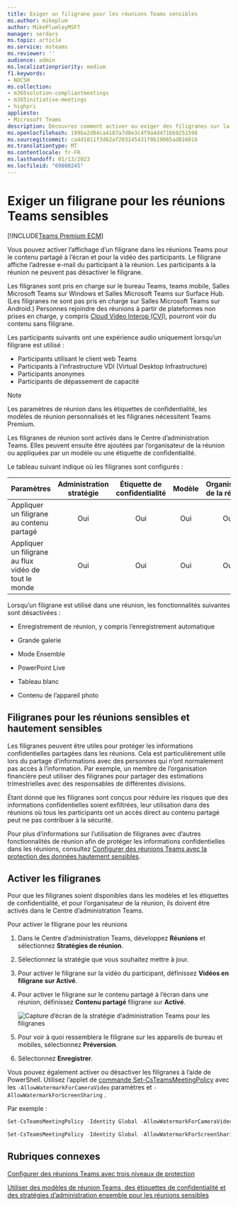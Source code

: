 ```yaml
---
title: Exiger un filigrane pour les réunions Teams sensibles
ms.author: mikeplum
author: MikePlumleyMSFT
manager: serdars
ms.topic: article
ms.service: msteams
ms.reviewer: ''
audience: admin
ms.localizationpriority: medium
f1.keywords:
- NOCSH
ms.collection:
- m365solution-compliantmeetings
- m365initiative-meetings
- highpri
appliesto:
- Microsoft Teams
description: Découvrez comment activer ou exiger des filigranes sur la vidéo des participants et le contenu partagé dans les réunions Teams sensibles.
ms.openlocfilehash: 199ba2d84ca4187a7d8e3c4f9a4d471bb9251598
ms.sourcegitcommit: ca4d1011f3d62af203145431f0b19065ad81601b
ms.translationtype: MT
ms.contentlocale: fr-FR
ms.lasthandoff: 01/13/2023
ms.locfileid: "69800245"
---
```

# <a name="require-a-watermark-for-sensitive-teams-meetings"></a>Exiger un filigrane pour les réunions Teams sensibles

[!INCLUDE[Teams Premium ECM](includes/teams-premium-ecm.md)]

Vous pouvez activer l’affichage d’un filigrane dans les réunions Teams pour le contenu partagé à l’écran et pour la vidéo des participants. Le filigrane affiche l’adresse e-mail du participant à la réunion. Les participants à la réunion ne peuvent pas désactiver le filigrane. 

Les filigranes sont pris en charge sur le bureau Teams, teams mobile, Salles Microsoft Teams sur Windows et Salles Microsoft Teams sur Surface Hub. (Les filigranes ne sont pas pris en charge sur Salles Microsoft Teams sur Android.) Personnes rejoindre des réunions à partir de plateformes non prises en charge, y compris [Cloud Video Interop (CVI),](cloud-video-interop.md) pourront voir du contenu sans filigrane.

Les participants suivants ont une expérience audio uniquement lorsqu’un filigrane est utilisé :

- Participants utilisant le client web Teams
- Participants à l’infrastructure VDI (Virtual Desktop Infrastructure)
- Participants anonymes
- Participants de dépassement de capacité

> [!Note]
> Les paramètres de réunion dans les étiquettes de confidentialité, les modèles de réunion personnalisés et les filigranes nécessitent Teams Premium.

Les filigranes de réunion sont activés dans le Centre d’administration Teams. Elles peuvent ensuite être ajoutées par l’organisateur de la réunion ou appliquées par un modèle ou une étiquette de confidentialité.

Le tableau suivant indique où les filigranes sont configurés :

|Paramètres|Administration stratégie|Étiquette de confidentialité|Modèle|Organisateur de la réunion|
|:------|:----------:|:---------------:|:------:|:---------------:|
|Appliquer un filigrane au contenu partagé|Oui|Oui|Oui|Oui|
|Appliquer un filigrane au flux vidéo de tout le monde|Oui|Oui|Oui|Oui|

Lorsqu’un filigrane est utilisé dans une réunion, les fonctionnalités suivantes sont désactivées :

- Enregistrement de réunion, y compris l’enregistrement automatique

- Grande galerie

- Mode Ensemble

- PowerPoint Live

- Tableau blanc

- Contenu de l’appareil photo

## <a name="watermarks-for-sensitive-and-highly-sensitive-meetings"></a>Filigranes pour les réunions sensibles et hautement sensibles

Les filigranes peuvent être utiles pour protéger les informations confidentielles partagées dans les réunions. Cela est particulièrement utile lors du partage d’informations avec des personnes qui n’ont normalement pas accès à l’information. Par exemple, un membre de l’organisation financière peut utiliser des filigranes pour partager des estimations trimestrielles avec des responsables de différentes divisions.

Étant donné que les filigranes sont conçus pour réduire les risques que des informations confidentielles soient exfiltrées, leur utilisation dans des réunions où tous les participants ont un accès direct au contenu partagé peut ne pas contribuer à la sécurité.

Pour plus d’informations sur l’utilisation de filigranes avec d’autres fonctionnalités de réunion afin de protéger les informations confidentielles dans les réunions, consultez [Configurer des réunions Teams avec la protection des données hautement sensibles](/microsoftteams/configure-meetings-highly-sensitive-protection).

## <a name="enable-watermarks"></a>Activer les filigranes

Pour que les filigranes soient disponibles dans les modèles et les étiquettes de confidentialité, et pour l’organisateur de la réunion, ils doivent être activés dans le Centre d’administration Teams.

Pour activer le filigrane pour les réunions

1. Dans le Centre d’administration Teams, développez **Réunions** et sélectionnez **Stratégies de réunion**.

1. Sélectionnez la stratégie que vous souhaitez mettre à jour.

1. Pour activer le filigrane sur la vidéo du participant, définissez **Vidéos en filigrane** **sur Activé**.

1. Pour activer le filigrane sur le contenu partagé à l’écran dans une réunion, définissez **Contenu partagé** filigrane sur **Activé**.

    ![Capture d’écran de la stratégie d’administration Teams pour les filigranes](media/watermark-admin-policy.png)

1. Pour voir à quoi ressemblera le filigrane sur les appareils de bureau et mobiles, sélectionnez **Préversion**.

1. Sélectionnez **Enregistrer**.

Vous pouvez également activer ou désactiver les filigranes à l’aide de PowerShell. Utilisez l’applet de [commande Set-CsTeamsMeetingPolicy](/powershell/module/skype/set-csteamsmeetingpolicy) avec les `-AllowWatermarkForCameraVideo` paramètres et `-AllowWatermarkForScreenSharing` .

Par exemple :

```powershell
Set-CsTeamsMeetingPolicy -Identity Global -AllowWatermarkForCameraVideo $True 

Set-CsTeamsMeetingPolicy -Identity Global -AllowWatermarkForScreenSharing $True 
```

## <a name="related-topics"></a>Rubriques connexes

[Configurer des réunions Teams avec trois niveaux de protection](configure-meetings-three-tiers-protection.md)

[Utiliser des modèles de réunion Teams, des étiquettes de confidentialité et des stratégies d’administration ensemble pour les réunions sensibles](meeting-templates-sensitivity-labels-policies.md)
